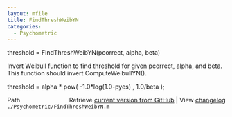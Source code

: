 ```yaml
---
layout: mfile
title: FindThreshWeibYN
categories:
  - Psychometric
---
```


threshold = FindThreshWeibYN\(pcorrect, alpha, beta\)

 Invert Weibull function to find threshold
 for given pcorrect, alpha, and beta.
 This function should invert ComputeWeibullYN\(\).

 threshold = alpha \* pow\( \-1.0\*log\(1.0\-pyes\) , 1.0/beta \);


<div class="code_header" style="text-align:right;">
  <span style="float:left;">Path&nbsp;&nbsp;</span> <span class="counter">Retrieve <a href=
  "https://raw.github.com/Psychtoolbox-3/Psychtoolbox-3/beta/./Psychometric/FindThreshWeibYN.m">current version from GitHub</a> | View <a href=
  "https://github.com/Psychtoolbox-3/Psychtoolbox-3/commits/beta/./Psychometric/FindThreshWeibYN.m">changelog</a></span>
</div>
<div class="code">
  <code>./Psychometric/FindThreshWeibYN.m</code>
</div>
